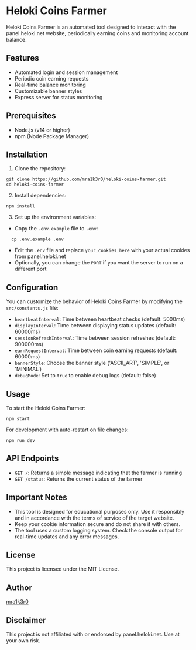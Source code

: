 # Heloki Coins Farmer

Heloki Coins Farmer is an automated tool designed to interact with the panel.heloki.net website, periodically earning coins and monitoring account balance.

## Features

- Automated login and session management
- Periodic coin earning requests
- Real-time balance monitoring
- Customizable banner styles
- Express server for status monitoring

## Prerequisites

- Node.js (v14 or higher)
- npm (Node Package Manager)

## Installation

1. Clone the repository:

```
git clone https://github.com/mra1k3r0/heloki-coins-farmer.git
cd heloki-coins-farmer
```

2. Install dependencies:

```
npm install
```

3. Set up the environment variables:

- Copy the `.env.example` file to `.env`:

```
  cp .env.example .env
```

- Edit the `.env` file and replace `your_cookies_here` with your actual cookies from panel.heloki.net
- Optionally, you can change the `PORT` if you want the server to run on a different port

## Configuration

You can customize the behavior of Heloki Coins Farmer by modifying the `src/constants.js` file:

- `heartbeatInterval`: Time between heartbeat checks (default: 5000ms)
- `displayInterval`: Time between displaying status updates (default: 60000ms)
- `sessionRefreshInterval`: Time between session refreshes (default: 900000ms)
- `earnRequestInterval`: Time between coin earning requests (default: 60000ms)
- `bannerStyle`: Choose the banner style ('ASCII_ART', 'SIMPLE', or 'MINIMAL')
- `debugMode`: Set to `true` to enable debug logs (default: false)

## Usage

To start the Heloki Coins Farmer:

```
npm start
```

For development with auto-restart on file changes:

```
npm run dev
```

## API Endpoints

- `GET /`: Returns a simple message indicating that the farmer is running
- `GET /status`: Returns the current status of the farmer

## Important Notes

- This tool is designed for educational purposes only. Use it responsibly and in accordance with the terms of service of the target website.
- Keep your cookie information secure and do not share it with others.
- The tool uses a custom logging system. Check the console output for real-time updates and any error messages.

## License

This project is licensed under the MIT License.

## Author

[mra1k3r0](https://github.com/mra1k3r0)

## Disclaimer

This project is not affiliated with or endorsed by panel.heloki.net. Use at your own risk.
